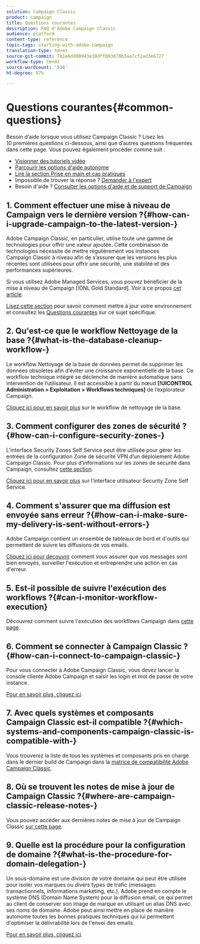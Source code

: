 ```yaml
---
solution: Campaign Classic
product: campaign
title: Questions courantes
description: FAQ d'Adobe Campaign Classic
audience: platform
content-type: reference
topic-tags: starting-with-adobe-campaign
translation-type: tm+mt
source-git-commit: 7b1e6dd00943e10dff693d78b3aa7cf2ad3e6727
workflow-type: tm+mt
source-wordcount: '516'
ht-degree: 97%

---
```



# Questions courantes{#common-questions}

Besoin d’aide lorsque vous utilisez Campaign Classic ? Lisez les 10 premières questions ci-dessous, ainsi que d’autres questions fréquentes dans cette page. Vous pouvez également procéder comme suit :

* [Visionner des tutoriels vidéo](https://docs.adobe.com/content/help/fr-FR/campaign-classic-learn/tutorials/overview.html)
* [Parcourir les options d&#39;aide autonome](../../platform/using/tutorials.md#how-to-videos)
* [Lire la section Prise en main et cas pratiques](../../platform/using/tutorials.md#step-by-step-guides)
* Impossible de trouver la réponse ? [Demander à l&#39;expert](https://experienceleaguecommunities.adobe.com/t5/adobe-campaign-classic/ct-p/adobe-campaign-classic-community)
* Besoin d&#39;aide ? [Consulter les options d&#39;aide et de support de Campaign](../../support.md)

## 1. Comment effectuer une mise à niveau de Campaign vers le dernière version ?{#how-can-i-upgrade-campaign-to-the-latest-version-}

Adobe Campaign Classic, en particulier, utilise toute une gamme de technologies pour offrir une valeur ajoutée. Cette combinaison de technologies nécessite de mettre régulièrement vos instances Campaign Classic à niveau afin de s’assurer que les versions les plus récentes sont utilisées pour offrir une sécurité, une stabilité et des performances supérieures.

Si vous utilisez Adobe Managed Services, vous pouvez bénéficier de la mise à niveau de Campaign [!DNL Gold Standard]. Voir à ce propos [cet article](../../rn/using/gs-overview.md).

[Lisez cette section](../../production/using/build-upgrade.md) pour savoir comment mettre à jour votre environnement et consultez les [Questions courantes](../../platform/using/faq-build-upgrade.md) sur ce sujet spécifique.

## 2. Qu&#39;est-ce que le workflow Nettoyage de la base ?{#what-is-the-database-cleanup-workflow-}

Le workflow Nettoyage de la base de données permet de supprimer les données obsolètes afin d’éviter une croissance exponentielle de la base. Ce workflow technique intégré se déclenche de manière automatique sans intervention de l’utilisateur. Il est accessible à partir du nœud **[!UICONTROL Administration > Exploitation > Workflows techniques]** de l’explorateur Campaign.

[Cliquez ici pour en savoir plus](../../production/using/database-cleanup-workflow.md) sur le workflow de nettoyage de la base.

## 3. Comment configurer des zones de sécurité ?{#how-can-i-configure-security-zones-}

L’interface Security Zones Self Service peut être utilisée pour gérer les entrées de la configuration Zone de sécurité VPN d’un déploiement Adobe Campaign Classic. Pour plus d’informations sur les zones de sécurité dans Campaign, consultez [cette section](../../installation/using/security-zones.md).

[Cliquez ici pour en savoir plus](https://helpx.adobe.com/fr/campaign/kb/configuring-security-zones-self-service.html) sur l’interface utilisateur Security Zone Self Service.

## 4. Comment s&#39;assurer que ma diffusion est envoyée sans erreur ?{#how-can-i-make-sure-my-delivery-is-sent-without-errors-}

Adobe Campaign contient un ensemble de tableaux de bord et d&#39;outils qui permettent de suivre les diffusions de vos emails.

[Cliquez ici pour découvrir](../../delivery/using/about-delivery-monitoring.md) comment vous assurer que vos messages sont bien envoyés, surveiller l&#39;exécution et entreprendre une action en cas d&#39;erreur.

## 5. Est-il possible de suivre l&#39;exécution des workflows ?{#can-i-monitor-workflow-execution}

Découvrez comment suivre l&#39;exécution des workflows Campaign dans [cette page](../../workflow/using/starting-a-workflow.md).

## 6. Comment se connecter à Campaign Classic ?{#how-can-i-connect-to-campaign-classic-}

Pour vous connecter à Adobe Campaign Classic, vous devez lancer la console cliente Adobe Campaign et saisir les login et mot de passe de votre instance.

[Pour en savoir plus, cliquez ici](../../platform/using/launching-adobe-campaign.md).

## 7. Avec quels systèmes et composants Campaign Classic est-il compatible ?{#which-systems-and-components-campaign-classic-is-compatible-with-}

Vous trouverez la liste de tous les systèmes et composants pris en charge dans le dernier build de Campaign dans la [matrice de compatibilité Adobe Campaign Classic](../../rn/using/compatibility-matrix.md).

## 8. Où se trouvent les notes de mise à jour de Campaign Classic ?{#where-are-campaign-classic-release-notes-}

Vous pouvez accéder aux dernières notes de mise à jour de Campaign Classic [sur cette page](../../rn/using/latest-release.md).

## 9. Quelle est la procédure pour la configuration de domaine ?{#what-is-the-procedure-for-domain-delegation-}

Un sous-domaine est une division de votre domaine qui peut être utilisée pour isoler vos marques ou divers types de trafic (messages transactionnels, informations marketing, etc.).
Adobe prend en compte le système DNS (Domain Name System) pour la diffusion email, ce qui permet au client de conserver son image de marque en utilisant un alias DNS avec ses noms de domaine. Adobe peut ainsi mettre en place de manière autonome toutes les bonnes pratiques techniques qui lui permettent d&#39;optimiser la délivrabilité lors de l&#39;envoi des emails.

[Pour en savoir plus, cliquez ici](https://helpx.adobe.com/fr/campaign/kb/domain-name-delegation.html).

